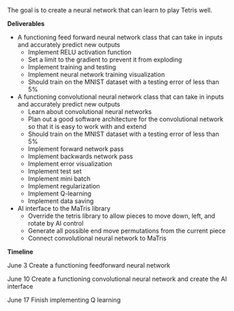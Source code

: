 The goal is to create a neural network that can learn to play Tetris well.

**Deliverables**

- A functioning feed forward neural network class that can take in inputs and accurately predict new outputs
  - Implement RELU activation function
  - Set a limit to the gradient to prevent it from exploding
  - Implement training and testing
  - Implement neural network training visualization
  - Should train on the MNIST dataset with a testing error of less than 5%
- A functioning convolutional neural network class that can take in inputs and accurately predict new outputs
  - Learn about convolutional neural networks
  - Plan out a good software architecture for the convolutional network so that it is easy to work with and extend
  - Should train on the MNIST dataset with a testing error of less than 5%
  - Implement forward network pass
  - Implement backwards network pass
  - Implement error visualization
  - Implement test set
  - Implement mini batch
  - Implement regularization
  - Implement Q-learning
  - Implement data saving 
- AI interface to the MaTris library
  - Override the tetris library to allow pieces to move down, left, and rotate by AI control
  - Generate all possible end move permutations from the current piece
  - Connect convolutional neural network to MaTris 


**Timeline**

June 3     Create a functioning feedforward neural network

June 10 	Create a functioning convolutional neural network and create the AI interface

June 17 	Finish implementing Q learning


